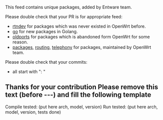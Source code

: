 This feed contains unique packages, added by Entware team.

Please double check that your PR is for appropriate feed:
- [rtndev](https://github.com/Entware-for-kernel-3x/rtndev-3x) for packages which was never existed in OpenWrt before.
- [go](https://github.com/Entware-for-kernel-3x/entware-go-3x) for new packages in Golang.
- [oldports](https://github.com/Entware-for-kernel-3x/entware-oldpackages-ports-3x) for packages which is abandoned form OpenWrt for some reason.
- [packages](https://github.com/Entware-for-kernel-3x/entware-packages-3x), [routing](https://github.com/Entware-for-kernel-3x/entware-routing-3x), [telephony](https://github.com/Entware-for-kernel-3x/entware-telephony-3x) for packages, maintained by OpenWrt team.

Please double check that your commits:
- all start with "<package name>: "

Thanks for your contribution
Please remove this text (before ---) and fill the following template
-------------------------------

Compile tested: (put here arch, model, version)
Run tested: (put here arch, model, version, tests done)
